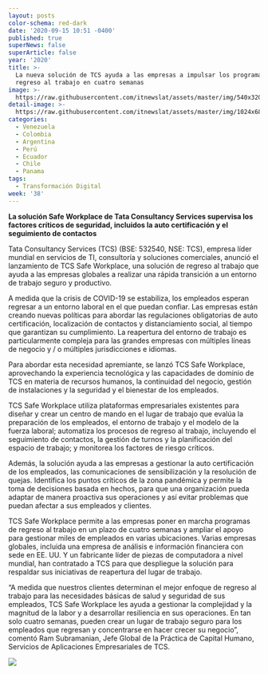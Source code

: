 ```yaml
---
layout: posts
color-schema: red-dark
date: '2020-09-15 10:51 -0400'
published: true
superNews: false
superArticle: false
year: '2020'
title: >-
  La nueva solución de TCS ayuda a las empresas a impulsar los programas de
  regreso al trabajo en cuatro semanas
image: >-
  https://raw.githubusercontent.com/itnewslat/assets/master/img/540x320/Trabajo-Equipo-p.jpg
detail-image: >-
  https://raw.githubusercontent.com/itnewslat/assets/master/img/1024x680/Trabajo-Equipo-g.jpg
categories:
  - Venezuela
  - Colombia
  - Argentina
  - Perú
  - Ecuador
  - Chile
  - Panama
tags:
  - Transformación Digital
week: '38'
---
```

**La solución Safe Workplace de Tata Consultancy Services supervisa los factores críticos de seguridad, incluidos la auto certificación y el seguimiento de contactos**

Tata Consultancy Services (TCS) (BSE: 532540, NSE: TCS), empresa líder mundial en servicios de TI, consultoría y soluciones comerciales, anunció el lanzamiento de TCS Safe Workplace, una solución de regreso al trabajo que ayuda a las empresas globales a realizar una rápida transición a un entorno de trabajo seguro y productivo.

A medida que la crisis de COVID-19 se estabiliza, los empleados esperan regresar a un entorno laboral en el que puedan confiar. Las empresas están creando nuevas políticas para abordar las regulaciones obligatorias de auto certificación, localización de contactos y distanciamiento social, al tiempo que garantizan su cumplimiento. La reapertura del entorno de trabajo es particularmente compleja para las grandes empresas con múltiples líneas de negocio y / o múltiples jurisdicciones e idiomas.

Para abordar esta necesidad apremiante, se lanzó TCS Safe Workplace, aprovechando la experiencia tecnológica y las capacidades de dominio de TCS en materia de recursos humanos, la continuidad del negocio, gestión de instalaciones y la seguridad y el bienestar de los empleados.

TCS Safe Workplace utiliza plataformas empresariales existentes para diseñar y crear un centro de mando en el lugar de trabajo que evalúa la preparación de los empleados, el entorno de trabajo y el modelo de la fuerza laboral; automatiza los procesos de regreso al trabajo, incluyendo el seguimiento de contactos, la gestión de turnos y la planificación del espacio de trabajo; y monitorea los factores de riesgo críticos.

Además, la solución ayuda a las empresas a gestionar la auto certificación de los empleados, las comunicaciones de sensibilización y la resolución de quejas. Identifica los puntos críticos de la zona pandémica y permite la toma de decisiones basada en hechos, para que una organización pueda adaptar de manera proactiva sus operaciones y así evitar problemas que puedan afectar a sus empleados y clientes.

TCS Safe Workplace permite a las empresas poner en marcha programas de regreso al trabajo en un plazo de cuatro semanas y ampliar el apoyo para gestionar miles de empleados en varias ubicaciones. Varias empresas globales, incluida una empresa de análisis e información financiera con sede en EE. UU. Y un fabricante líder de piezas de computadora a nivel mundial, han contratado a TCS para que despliegue la solución para respaldar sus iniciativas de reapertura del lugar de trabajo.

“A medida que nuestros clientes determinan el mejor enfoque de regreso al trabajo para las necesidades básicas de salud y seguridad de sus empleados, TCS Safe Workplace les ayuda a gestionar la complejidad y la magnitud de la labor y a desarrollar resiliencia en sus operaciones. En tan solo cuatro semanas, pueden crear un lugar de trabajo seguro para los empleados que regresan y concentrarse en hacer crecer su negocio”, comentó Ram Subramanian, Jefe Global de la Práctica de Capital Humano, Servicios de Aplicaciones Empresariales de TCS.

<img src="https://tracker.metricool.com/c3po.jpg?hash=56f88a41e39ab42c063cc51676587a04"/>